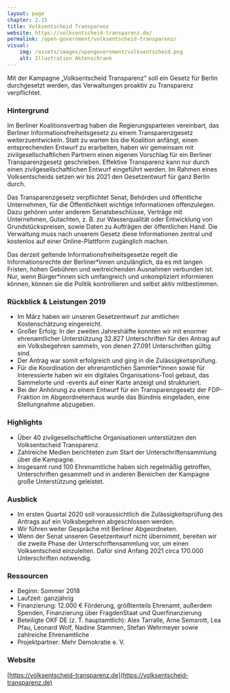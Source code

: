 ```yaml
---
layout: page
chapter: 2.15
title: Volksentscheid Transparenz
website: https://volksentscheid-transparenz.de/
permalink: /open-government/volksentscheid-transparenz/
visual:
    img: /assets/images/opengovernment/volksentscheid.png
    alt: Illustration Aktenschrank
---
```


Mit der Kampagne „Volksentscheid Transparenz“ soll ein Gesetz für Berlin durchgesetzt werden, das Verwaltungen proaktiv zu Transparenz verpflichtet.

### Hintergrund 

Im Berliner Koalitionsvertrag haben die Regierungsparteien vereinbart, das Berliner Informationsfreiheitsgesetz zu einem Transparenzgesetz weiterzuentwickeln. Statt zu warten bis die Koalition anfängt, einen entsprechenden Entwurf zu erarbeiten, haben wir gemeinsam mit zivilgesellschaftlichen Partnern einen eigenen Vorschlag für ein Berliner Transparenzgesetz geschrieben. Effektive Transparenz kann nur durch einen zivilgesellschaftlichen Entwurf eingeführt werden. Im Rahmen eines Volksentscheids setzen wir bis 2021 den Gesetzentwurf für ganz Berlin durch.

Das Transparenzgesetz verpflichtet Senat, Behörden und öffentliche Unternehmen, für die Öffentlichkeit wichtige Informationen offenzulegen. Dazu gehören unter anderem Senatsbeschlüsse, Verträge mit Unternehmen, Gutachten, z. B. zur Wasserqualität oder Entwicklung von Grundstückspreisen, sowie Daten zu Aufträgen der öffentlichen Hand. Die Verwaltung muss nach unserem Gesetz diese Informationen zentral und kostenlos auf einer Online-Plattform zugänglich machen.

Das derzeit geltende Informationsfreiheitsgesetze regelt die Informationsrechte der Berliner\*innen unzulänglich, da es mit langen Fristen, hohen Gebühren und weitreichenden Ausnahmen verbunden ist. Nur, wenn Bürger*innen sich umfangreich und unkompliziert informieren können, können sie die Politik kontrollieren und selbst aktiv mitbestimmen.

### Rückblick & Leistungen 2019

* Im März haben wir unseren Gesetzentwurf zur amtlichen Kostenschätzung eingereicht.
* Großer Erfolg: In der zweiten Jahreshälfte konnten wir mit enormer ehrenamtlicher Unterstützung 32.827 Unterschriften für den Antrag auf ein Volksbegehren sammeln, von denen 27.091 Unterschriften gültig sind. 
* Der Antrag war somit erfolgreich und ging in die Zulässigkeitsprüfung.
* Für die Koordination der ehrenamtlichen Sammler*innen sowie für Interessierte haben wir ein digitales Organisations-Tool gebaut, das Sammelorte und -events auf einer Karte anzeigt und strukturiert.
* Bei der Anhörung zu einem Entwurf für ein Transparenzgesetz der FDP-Fraktion im Abgeordnetenhaus wurde das Bündnis eingeladen, eine Stellungnahme abzugeben.

### Highlights

* Über 40 zivilgesellschaftliche Organisationen unterstützen den Volksentscheid Transparenz.
* Zahlreiche Medien berichteten zum Start der Unterschriftensammlung über die Kampagne.
* Insgesamt rund 100 Ehrenamtliche haben sich regelmäßig getroffen, Unterschriften gesammelt und in anderen Bereichen der Kampagne große Unterstützung geleistet.

### Ausblick

* Im ersten Quartal 2020 soll voraussichtlich die Zulässigkeitsprüfung des Antrags auf ein Volksbegehren abgeschlossen werden.
* Wir führen weiter Gespräche mit Berliner Abgeordneten.
* Wenn der Senat unseren Gesetzentwurf nicht übernimmt, bereiten wir die zweite Phase der Unterschriftensammlung vor, um einen Volksentscheid einzuleiten. Dafür sind Anfang 2021 circa 170.000 Unterschriften notwendig.

### Ressourcen

* Beginn: Sommer 2018
* Laufzeit: ganzjährig
* Finanzierung: 12.000 € Förderung, größtenteils Ehrenamt, außerdem Spenden, Finanzierung über FragdenStaat und Querfinanzierung
* Beteiligte OKF DE (z. T. hauptamtlich): Alex Tarralle, Arne Semsrott, Lea Pfau, Leonard Wolf, Nadine Stammen, Stefan Wehrmeyer sowie zahlreiche Ehrenamtliche
* Projektpartner: Mehr Demokratie e. V.

### Website

[https://volksentscheid-transparenz.de](https://volksentscheid-transparenz.de)
